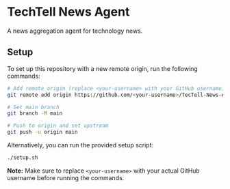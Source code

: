 # TechTell News Agent

A news aggregation agent for technology news.

## Setup

To set up this repository with a new remote origin, run the following commands:

```bash
# Add remote origin (replace <your-username> with your GitHub username)
git remote add origin https://github.com/<your-username>/TecTell-News-Agent.git

# Set main branch
git branch -M main

# Push to origin and set upstream
git push -u origin main
```

Alternatively, you can run the provided setup script:

```bash
./setup.sh
```

**Note:** Make sure to replace `<your-username>` with your actual GitHub username before running the commands.